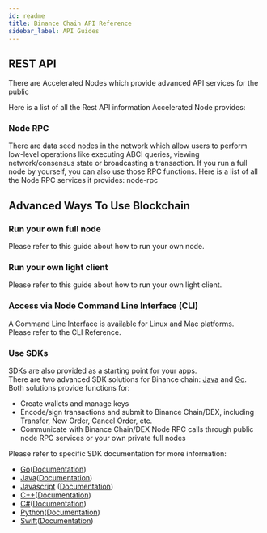 ```yaml
---
id: readme
title: Binance Chain API Reference
sidebar_label: API Guides
---
```


## REST API
There are Accelerated Nodes which provide advanced API services for the public

Here is a list of all the Rest API information Accelerated Node provides:

### Node RPC
There are data seed nodes in the network which allow users to perform low-level operations like executing ABCI queries, viewing network/consensus state or broadcasting a transaction.
If you run a full node by yourself, you can also use those RPC functions. Here is a list of all the Node RPC services it provides: node-rpc

## Advanced Ways To Use Blockchain
### Run your own full node

Please refer to this guide about how to run your own node.

### Run your own light client

Please refer to this guide about how to run your own light client.

### Access via Node Command Line Interface (CLI)

A Command Line Interface is available for Linux and Mac platforms.<br/>
Please refer to the CLI Reference.

### Use SDKs

SDKs are also provided as a starting point for your apps.<br/>
There are two advanced SDK solutions for Binance chain: [Java](<https://github.com/binance-chain/java-sdk>) and [Go](<https://github.com/binance-chain/go-sdk>).<br/>
Both solutions provide functions for:<br/>

* Create wallets and manage keys
* Encode/sign transactions and submit to Binance Chain/DEX, including Transfer, New Order, Cancel Order, etc.
* Communicate with Binance Chain/DEX Node RPC calls through public node RPC services or your own private full nodes

Please refer to specific SDK documentation for more information:

- [Go](https://github.com/binance-chain/go-sdk)([Documentation](https://github.com/binance-chain/go-sdk/wiki))
- [Java](https://github.com/binance-chain/java-sdk)([Documentation](https://github.com/binance-chain/java-sdk/wiki))
- [Javascript](https://github.com/binance-chain/javascript-sdk) ([Documentation](https://github.com/binance-chain/javascript-sdk/wiki))
- [C++](https://github.com/binance-chain/cplusplus-sdk)([Documentation](https://github.com/binance-chain/cplusplus-sdk/wiki))
- [C#](https://github.com/binance-chain/csharp-sdk)([Documentation](https://github.com/binance-chain/csharp-sdk))
- [Python](https://github.com/binance-chain/python-sdk)([Documentation](https://python-binance-chain.readthedocs.io/en/latest/binance-chain.html#module-binance_chain))
- [Swift](https://github.com/binance-chain/swift-sdk)([Documentation](https://github.com/binance-chain/swift-sdk/blob/master/README.md))

